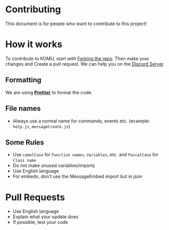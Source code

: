 # Contributing
This document is for people who want to contribute to this project!

# How it works
To contribute to KOMU, start with [Forking the repo](https://github.com/KomuBotDeveloppement/KOMU/fork).
Then make your changes and Create a pull request.
We can help you on the [Discord Server](https://komu.vn/discord)

## Formatting
We are using **[Prettier](https://prettier.io)** to format the code.

## File names
- Always use a normal name for commands, events etc. (ecample: `help.js`, `messageCreate.js`)

## Some Rules
- Use `camelCase` for `Function names`, `Variables`, etc. and `PascalCase` for `Class name`
- Do not make unused variables/imports
- Use English language
- For embeds, don't use the MessageEmbed import but in json

# Pull Requests
- Use English language
- Explain what your update does
- If possible, test your code
